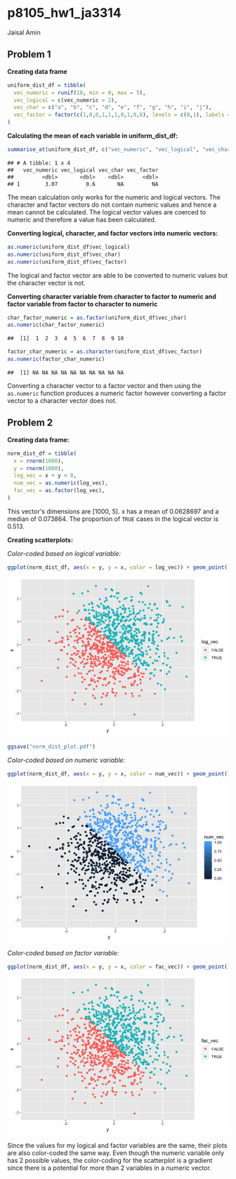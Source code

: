 p8105\_hw1\_ja3314
================
Jaisal Amin

Problem 1
---------

**Creating data frame**

``` r
uniform_dist_df = tibble(
  vec_numeric = runif(10, min = 0, max = 5), 
  vec_logical = c(vec_numeric > 2), 
  vec_char = c("a", "b", "c", "d", "e", "f", "g", "h", "i", "j"), 
  vec_factor = factor(c(1,0,0,1,1,1,0,1,0,0), levels = c(0,1), labels = c("positive", "negative"))
)
```

**Calculating the mean of each variable in uniform\_dist\_df:**

``` r
summarise_at(uniform_dist_df, c("vec_numeric", "vec_logical", "vec_char", "vec_factor"), mean)
```

    ## # A tibble: 1 x 4
    ##   vec_numeric vec_logical vec_char vec_factor
    ##         <dbl>       <dbl>    <dbl>      <dbl>
    ## 1        3.07         0.6       NA         NA

The mean calculation only works for the numeric and logical vectors. The character and factor vectors do not contain numeric values and hence a mean cannot be calculated. The logical vector values are coerced to numeric and therefore a value has been calculated.

**Converting logical, character, and factor vectors into numeric vectors:**

``` r
as.numeric(uniform_dist_df$vec_logical)
as.numeric(uniform_dist_df$vec_char)
as.numeric(uniform_dist_df$vec_factor)
```

The logical and factor vector are able to be converted to numeric values but the character vector is not.

**Converting character variable from character to factor to numeric and factor variable from factor to character to numeric**

``` r
char_factor_numeric = as.factor(uniform_dist_df$vec_char)
as.numeric(char_factor_numeric)
```

    ##  [1]  1  2  3  4  5  6  7  8  9 10

``` r
factor_char_numeric = as.character(uniform_dist_df$vec_factor)
as.numeric(factor_char_numeric)
```

    ##  [1] NA NA NA NA NA NA NA NA NA NA

Converting a character vector to a factor vector and then using the `as.numeric` function produces a numeric factor however converting a factor vector to a character vector does not.

Problem 2
---------

**Creating data frame:**

``` r
norm_dist_df = tibble(
  x = rnorm(1000), 
  y = rnorm(1000), 
  log_vec = x + y > 0, 
  num_vec = as.numeric(log_vec), 
  fac_vec = as.factor(log_vec), 
)
```

This vector's dimensions are \[1000, 5\]. x has a mean of 0.0628697 and a median of 0.073864. The proportion of `TRUE` cases in the logical vector is 0.513.

**Creating scatterplots:**

*Color-coded based on logical variable:*

``` r
ggplot(norm_dist_df, aes(x = y, y = x, color = log_vec)) + geom_point()
```

![](p8105_hw1_ja3314_files/figure-markdown_github/unnamed-chunk-7-1.png)

``` r
ggsave("norm_dist_plot.pdf")
```

*Color-coded based on numeric variable:*

``` r
ggplot(norm_dist_df, aes(x = y, y = x, color = num_vec)) + geom_point()
```

![](p8105_hw1_ja3314_files/figure-markdown_github/unnamed-chunk-8-1.png)

*Color-coded based on factor variable:*

``` r
ggplot(norm_dist_df, aes(x = y, y = x, color = fac_vec)) + geom_point()
```

![](p8105_hw1_ja3314_files/figure-markdown_github/unnamed-chunk-9-1.png)

Since the values for my logical and factor variables are the same, their plots are also color-coded the same way. Even though the numeric variable only has 2 possible values, the color-coding for the scatterplot is a gradient since there is a potential for more than 2 variables in a numeric vector.

